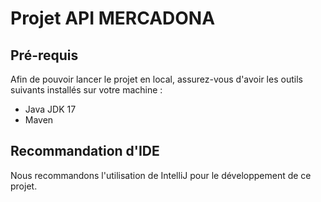 # Projet API MERCADONA

## Pré-requis

Afin de pouvoir lancer le projet en local, assurez-vous d'avoir les outils suivants installés sur votre machine :

- Java JDK 17
- Maven

## Recommandation d'IDE

Nous recommandons l'utilisation de IntelliJ pour le développement de ce projet.



